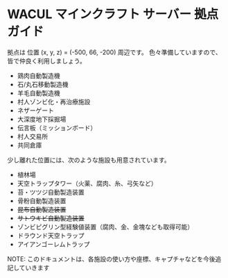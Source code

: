 # WACUL マインクラフト サーバー 拠点ガイド

拠点は 位置 (x, y, z) = (-500, 66, -200) 周辺です。
色々準備していますので、皆で仲良く利用しましょう。

- 鶏肉自動製造機
- 石/丸石移動製造機
- 羊毛自動製造機
- 村人ゾンビ化・再治療施設
- ネザーゲート
- 大深度地下採掘場
- 伝言板（ミッションボード）
- 村人交易所
- 共同倉庫

少し離れた位置には、次のような施設も用意されています。

- 植林場
- 天空トラップタワー（火薬、腐肉、糸、弓矢など）
- 苔・ツツジ自動製造装置
- 骨粉自動製造装置
- ~~昆布自動製造装置~~
- ~~サトウキビ自動製造装置~~
- ゾンビピグリン型経験値装置（腐肉、金、金塊なども取得可能）
- ドラウンド天空トラップ
- アイアンゴーレムトラップ

NOTE: このドキュメントは、各施設の使い方や座標、キャプチャなどを今後追記していきます
